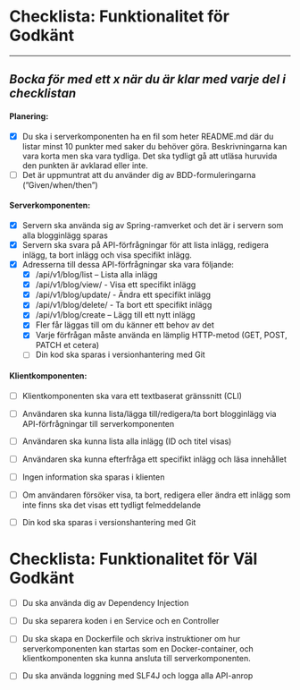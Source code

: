 # Checklista: Funktionalitet för Godkänt

---
_Bocka för med ett **x** när du
är klar med varje del i checklistan_
---


#### Planering:
- [X] Du ska i serverkomponenten ha en fil som heter README.md där du listar minst 10 punkter med saker du behöver göra. Beskrivningarna kan vara korta men ska vara tydliga. Det ska tydligt gå att utläsa huruvida den punkten är avklarad eller inte.
- [ ] Det är uppmuntrat att du använder dig av BDD-formuleringarna (”Given/when/then”)

#### Serverkomponenten:
- [X] Servern ska använda sig av Spring-ramverket och det är i servern som alla blogginlägg sparas
- [x] Servern ska svara på API-förfrågningar för att lista inlägg, redigera inlägg, ta bort inlägg och visa specifikt inlägg.
- [x] Adresserna till dessa API-förfrågningar ska vara följande:
  - [x] /api/v1/blog/list – Lista alla inlägg
  - [x] /api/v1/blog/view/<id> - Visa ett specifikt inlägg
  - [x] /api/v1/blog/update/<id> - Ändra ett specifikt inlägg
  - [x] /api/v1/blog/delete/<id> - Ta bort ett specifikt inlägg
  - [x] /api/v1/blog/create – Lägg till ett nytt inlägg
  - [x] Fler får läggas till om du känner ett behov av det
  - [x] Varje förfrågan måste använda en lämplig HTTP-metod (GET, POST, PATCH et cetera)
  - [ ] Din kod ska sparas i versionhantering med Git

#### Klientkomponenten:
- [ ] Klientkomponenten ska vara ett textbaserat gränssnitt (CLI)
- [ ] Användaren ska kunna lista/lägga till/redigera/ta bort blogginlägg via API-förfrågningar till serverkomponenten
- [ ] Användaren ska kunna lista alla inlägg (ID och titel visas)
- [ ] Användaren ska kunna efterfråga ett specifikt inlägg och läsa innehållet
- [ ] Ingen information ska sparas i klienten
- [ ] Om användaren försöker visa, ta bort, redigera eller ändra ett inlägg som inte finns ska det visas ett tydligt felmeddelande
- [ ] Din kod ska sparas i versionshantering med Git


# Checklista: Funktionalitet för Väl Godkänt
- [ ] Du ska använda dig av Dependency Injection
- [ ] Du ska separera koden i en Service och en Controller
- [ ] Du ska skapa en Dockerfile och skriva instruktioner om hur serverkomponenten kan startas som en Docker-container, och klientkomponenten ska kunna ansluta till serverkomponenten.
- [ ] Du ska använda loggning med SLF4J och logga alla API-anrop

